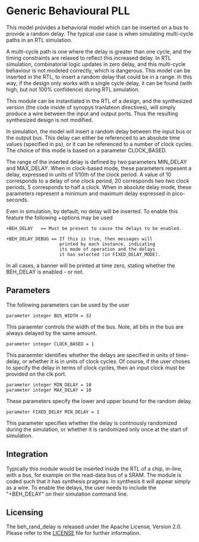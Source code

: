 # Generic Behavioural PLL

This model provides a behavioral model which can be inserted on a bus
to provide a random delay. The typical use case is when simulating
multi-cycle paths in an RTL simulation. 

A multi-cycle path is one where the delay is greater than one cycle, and
the timing constraints are relaxed to reflect this increased delay. In RTL
simulation, combinatorial logic updates in zero delay, and this multi-cycle
behaviour is not modeled correctly, which is dangerous. This model can
be inserted in the RTL, to insert a random delay that could be in a range.
In this way, if the design only works with a single cycle delay, it can
be found (with high, but not 100% confidence) during RTL simulation.

This module can be instantiated in the RTL of a
design, and the synthesized version (the code inside
of synopys tranlateon directives), will simply produce
a wire between the input and output ports. Thus the
resulting synthesized design is not modified.

In simulation, the model will insert a random delay between
the input bus or the output bus. This delay can either be
referenced to an absolute time values (specified in ps),
or it can be referenced to a number of clock cycles.  The
choice of this mode is based on a parameter CLOCK_BASED.

The range of the inserted delay is defined by two parameters
MIN_DELAY and MAX_DELAY. When in clock-based mode, these
parameters repesent a delay, expressed in units of 1/10th
of the clock period. A value of 10 corresponds to a delay
of one clock period, 20 corresponds two two clock periods,
5 corresponds to half a clock. When in absolute delay mode,
these parameters represent a minimum and maximum delay
expressed in pico-seconds.

Even in simulation, by default, no delay will be inserted.
To enable this feature the following +options may be used

```
+BEH_DELAY   == Must be present to cause the delays to be enabled.
```

```
+BEH_DELAY_DEBUG == If this is true, then messages will
                    printed by each instance, indicating
                    its mode of operation and the delays
                    it has selected (in FIXED_DELAY_MODE).
```

In all cases, a banner will be printed at time zero, stating
whether the BEH_DELAY is enabled - or not.

## Parameters

The following parameters can be used by the user

```
parameter integer BUS_WIDTH = 32
```
This paraemter controls the width of the bus. Note, all bits in the bus
are always delayed by the same amount.

```
parameter integer CLOCK_BASED = 1
```
This paraemter identifies whether the delays are specified in units of 
time-delay, or whether it is in units of clock cycles. Of course, if the
user choses to specify the delay in terms of clock cycles, then an input
clock must be provided on the clk port.

```
parameter integer MIN_DELAY = 10
parameter integer MAX_DELAY = 10
```

These parameters specify the lower and upper bound for the random delay.


```
parameter FIXED_DELAY MIN_DELAY = 1
```

This parameter specifies whether the delay is contnously randomized
during the simulation, or whether it is randomized only once at the
start of simulation.

## Integration

Typically this module would be inserted inside the RTL of a chip, in-line,
with a bus, for example on the read-data bus of a SRAM. The module is
coded such that it has synthesis pragmas. In synthesis it will appear
simply as a wire. To enable the delays, the user needs to include the
"+BEH_DELAY" on their simulation command line.

## Licensing
The beh_rand_delay is released under the Apache License, Version 2.0.
Please refer to the [LICENSE](LICENSE) file for further information.
